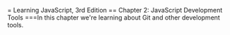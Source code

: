 = Learning JavaScript, 3rd Edition
== Chapter 2: JavaScript Development Tools
===In this chapter we're learning about Git and other development tools.
